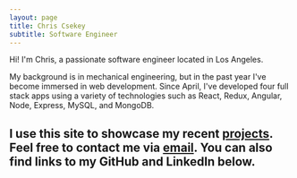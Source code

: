```yaml
---
layout: page
title: Chris Csekey
subtitle: Software Engineer
---
```


Hi! I'm Chris, a passionate software engineer located in Los Angeles.

My background is in mechanical engineering, but in the past year I've become immersed in web development.  Since April, I've developed four full stack apps using a variety of technologies such as React, Redux, Angular, Node, Express, MySQL, and MongoDB. 

I use this site to showcase my recent [projects](cse25.github.io/projects).  Feel free to contact me via [email](mailto:chrisjc25@gmail.com).  You can also find links to my GitHub and LinkedIn below.
---
